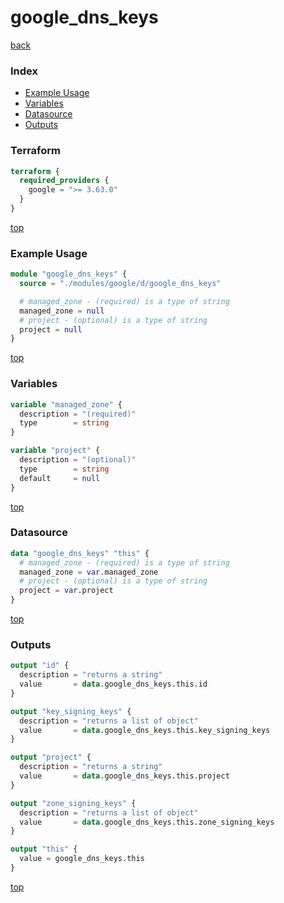# google_dns_keys

[back](../google.md)

### Index

- [Example Usage](#example-usage)
- [Variables](#variables)
- [Datasource](#datasource)
- [Outputs](#outputs)

### Terraform

```terraform
terraform {
  required_providers {
    google = ">= 3.63.0"
  }
}
```

[top](#index)

### Example Usage

```terraform
module "google_dns_keys" {
  source = "./modules/google/d/google_dns_keys"

  # managed_zone - (required) is a type of string
  managed_zone = null
  # project - (optional) is a type of string
  project = null
}
```

[top](#index)

### Variables

```terraform
variable "managed_zone" {
  description = "(required)"
  type        = string
}

variable "project" {
  description = "(optional)"
  type        = string
  default     = null
}
```

[top](#index)

### Datasource

```terraform
data "google_dns_keys" "this" {
  # managed_zone - (required) is a type of string
  managed_zone = var.managed_zone
  # project - (optional) is a type of string
  project = var.project
}
```

[top](#index)

### Outputs

```terraform
output "id" {
  description = "returns a string"
  value       = data.google_dns_keys.this.id
}

output "key_signing_keys" {
  description = "returns a list of object"
  value       = data.google_dns_keys.this.key_signing_keys
}

output "project" {
  description = "returns a string"
  value       = data.google_dns_keys.this.project
}

output "zone_signing_keys" {
  description = "returns a list of object"
  value       = data.google_dns_keys.this.zone_signing_keys
}

output "this" {
  value = google_dns_keys.this
}
```

[top](#index)